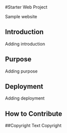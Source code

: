 #Starter Web Project

Sample website

## Introduction

Adding introduction

## Purpose

Adding purpose

## Deployment

Adding deployment

## How to Contribute

##Copyright
Text Copyright